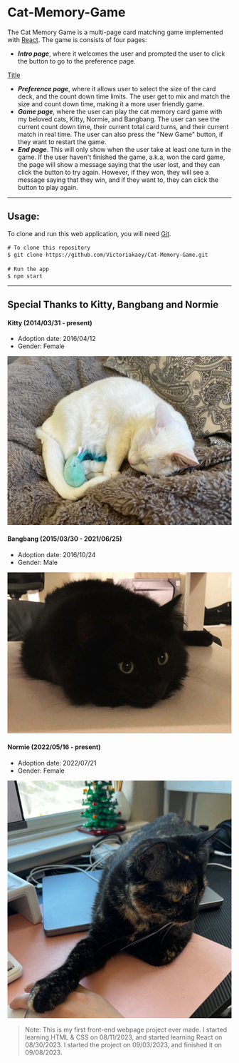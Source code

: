 # Cat-Memory-Game

The Cat Memory Game is a multi-page card matching game implemented with [React](https://react.dev/). The game is consists of four pages:

- _**Intro page**_, where it welcomes the user and prompted the user to click the button to go to the preference page.

[Title](src/readmeImage/IntroPage.mov)

- _**Preference page**_, where it allows user to select the size of the card deck, and the count down time limits. The user get to mix and match the size and count down time, making it a more user friendly game.
- _**Game page**_, where the user can play the cat memory card game with my beloved cats, Kitty, Normie, and Bangbang. The user can see the current count down time, their current total card turns, and their current match in real time. The user can also press the "New Game" button, if they want to restart the game.
- _**End page**_. This will only show when the user take at least one turn in the game. If the user haven't finished the game, a.k.a, won the card game, the page will show a message saying that the user lost, and they can click the button to try again. However, if they won, they will see a message saying that they win, and if they want to, they can click the button to play again.

---

## Usage:

To clone and run this web application, you will need [Git](https://git-scm.com/).

```
# To clone this repository
$ git clone https://github.com/Victoriakaey/Cat-Memory-Game.git

# Run the app
$ npm start
```

---

## Special Thanks to Kitty, Bangbang and Normie

#### Kitty (2014/03/31 - present)

- Adoption date: 2016/04/12
- Gender: Female
    <!-- - Description: A sweet, smart, friendly and energetic cat, love the color blue and chicken. She will randomly twist her body, act crazy and run around the room. -->

![Alt text](src/readmeImage/kitty.jpg)

#### Bangbang (2015/03/30 - 2021/06/25)

- Adoption date: 2016/10/24
- Gender: Male

![Alt text](src/readmeImage/bangbang.png)

#### Normie (2022/05/16 - present)

- Adoption date: 2022/07/21
- Gender: Female

![Alt text](src/readmeImage/normie.jpg)

> Note: This is my first front-end webpage project ever made. I started learning HTML & CSS on 08/11/2023, and started learning React on 08/30/2023. I started the project on 09/03/2023, and finished it on 09/08/2023.
